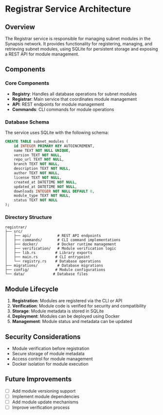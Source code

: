 # Registrar Service Architecture

## Overview
The Registrar service is responsible for managing subnet modules in the Synapsis network. It provides functionality for registering, managing, and retrieving subnet modules, using SQLite for persistent storage and exposing a REST API for module management.

## Components

### Core Components
- **Registry**: Handles all database operations for subnet modules
- **Registrar**: Main service that coordinates module management
- **API**: REST endpoints for module management
- **Commands**: CLI commands for module operations

### Database Schema
The service uses SQLite with the following schema:
```sql
CREATE TABLE subnet_modules (
    id INTEGER PRIMARY KEY AUTOINCREMENT,
    name TEXT NOT NULL UNIQUE,
    version TEXT NOT NULL,
    repo_url TEXT NOT NULL,
    branch TEXT NOT NULL,
    description TEXT NOT NULL,
    author TEXT NOT NULL,
    license TEXT NOT NULL,
    created_at DATETIME NOT NULL,
    updated_at DATETIME NOT NULL,
    downloads INTEGER NOT NULL DEFAULT 0,
    module_type TEXT NOT NULL,
    status TEXT NOT NULL
);
```

### Directory Structure
```
registrar/
├── src/
│   ├── api/            # REST API endpoints
│   ├── commands/       # CLI command implementations
│   ├── docker/         # Docker runtime management
│   ├── verification/   # Module verification logic
│   ├── lib.rs         # Library exports
│   ├── main.rs        # CLI entrypoint
│   └── registry.rs    # Database operations
├── migrations/         # Database migrations
├── config/            # Module configurations
└── data/             # Database files
```

## Module Lifecycle
1. **Registration**: Modules are registered via the CLI or API
2. **Verification**: Module code is verified for security and compatibility
3. **Storage**: Module metadata is stored in SQLite
4. **Deployment**: Modules can be deployed using Docker
5. **Management**: Module status and metadata can be updated

## Security Considerations
- Module verification before registration
- Secure storage of module metadata
- Access control for module management
- Docker isolation for module execution

## Future Improvements
- [ ] Add module versioning support
- [ ] Implement module dependencies
- [ ] Add module update mechanisms
- [ ] Improve verification process
